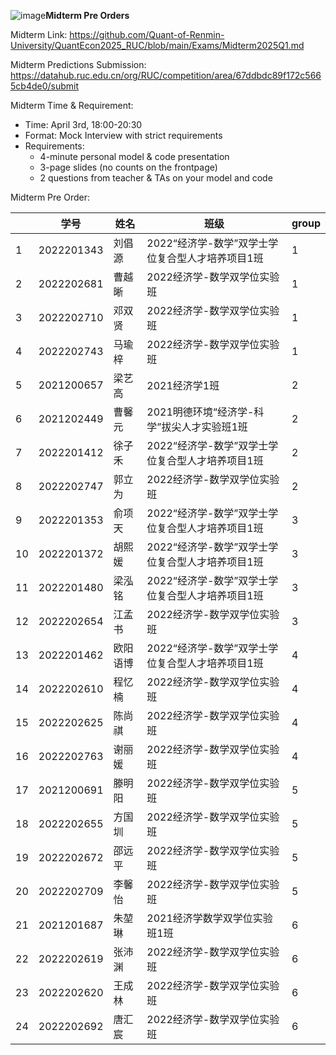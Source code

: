 ![image](https://github.com/user-attachments/assets/77ce407a-f1d3-4a90-82ac-559ac45e9c1a)**Midterm Pre Orders**



Midterm Link: https://github.com/Quant-of-Renmin-University/QuantEcon2025_RUC/blob/main/Exams/Midterm2025Q1.md



Midterm Predictions Submission: https://datahub.ruc.edu.cn/org/RUC/competition/area/67ddbdc89f172c5665cb4de0/submit



Midterm Time & Requirement:

- Time: April 3rd, 18:00-20:30
- Format: Mock Interview with strict requirements
- Requirements:
  - 4-minute personal model & code presentation
  - 3-page slides (no counts on the frontpage)
  - 2 questions from teacher & TAs on your model and code


Midterm Pre Order:



|      | 学号       | 姓名     | 班级                                             | group |
| ---- | ---------- | -------- | ------------------------------------------------ | ----- |
| 1    | 2022201343 | 刘倡源   | 2022“经济学-数学”双学士学位复合型人才培养项目1班 | 1     |
| 2    | 2022202681 | 曹越晰   | 2022经济学-数学双学位实验班                      | 1     |
| 3    | 2022202710 | 邓双贤   | 2022经济学-数学双学位实验班                      | 1     |
| 4    | 2022202743 | 马瑜梓   | 2022经济学-数学双学位实验班                      | 1     |
| 5    | 2021200657 | 梁艺高   | 2021经济学1班                                    | 2     |
| 6    | 2021202449 | 曹馨元   | 2021明德环境“经济学-科学”拔尖人才实验班1班       | 2     |
| 7    | 2022201412 | 徐子禾   | 2022“经济学-数学”双学士学位复合型人才培养项目1班 | 2     |
| 8    | 2022202747 | 郭立为   | 2022经济学-数学双学位实验班                      | 2     |
| 9    | 2022201353 | 俞项天   | 2022“经济学-数学”双学士学位复合型人才培养项目1班 | 3     |
| 10   | 2022201372 | 胡熙媛   | 2022“经济学-数学”双学士学位复合型人才培养项目1班 | 3     |
| 11   | 2022201480 | 梁泓铭   | 2022“经济学-数学”双学士学位复合型人才培养项目1班 | 3     |
| 12   | 2022202654 | 江孟书   | 2022经济学-数学双学位实验班                      | 3     |
| 13   | 2022201462 | 欧阳语博 | 2022“经济学-数学”双学士学位复合型人才培养项目1班 | 4     |
| 14   | 2022202610 | 程忆楠   | 2022经济学-数学双学位实验班                      | 4     |
| 15   | 2022202625 | 陈尚祺   | 2022经济学-数学双学位实验班                      | 4     |
| 16   | 2022202763 | 谢丽媛   | 2022经济学-数学双学位实验班                      | 4     |
| 17   | 2021200691 | 滕明阳   | 2022经济学-数学双学位实验班                      | 5     |
| 18   | 2022202655 | 方国圳   | 2022经济学-数学双学位实验班                      | 5     |
| 19   | 2022202672 | 邵远平   | 2022经济学-数学双学位实验班                      | 5     |
| 20   | 2022202709 | 李馨怡   | 2022经济学-数学双学位实验班                      | 5     |
| 21   | 2021201687 | 朱堃琳   | 2021经济学数学双学位实验班1班                    | 6     |
| 22   | 2022202619 | 张沛渊   | 2022经济学-数学双学位实验班                      | 6     |
| 23   | 2022202620 | 王成林   | 2022经济学-数学双学位实验班                      | 6     |
| 24   | 2022202692 | 唐汇宸   | 2022经济学-数学双学位实验班                      | 6     |
